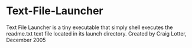 Text-File-Launcher
==================

Text File Launcher is a tiny executable that simply shell executes the readme.txt text file located in its launch directory.  Created by Craig Lotter, December 2005
